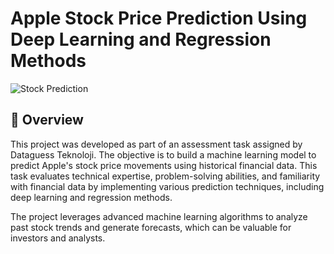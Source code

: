 # Apple Stock Price Prediction Using Deep Learning and Regression Methods

![Stock Prediction](https://githubusercontent.com/AHMEDNUSARI/Dataguess_TeknolojiTask/main/StockImage.webp)
## 📌 Overview
This project was developed as part of an assessment task assigned by Dataguess Teknoloji. The objective is to build a machine learning model to predict Apple's stock price movements using historical financial data. This task evaluates technical expertise, problem-solving abilities, and familiarity with financial data by implementing various prediction techniques, including deep learning and regression methods.

The project leverages advanced machine learning algorithms to analyze past stock trends and generate forecasts, which can be valuable for investors and analysts.



